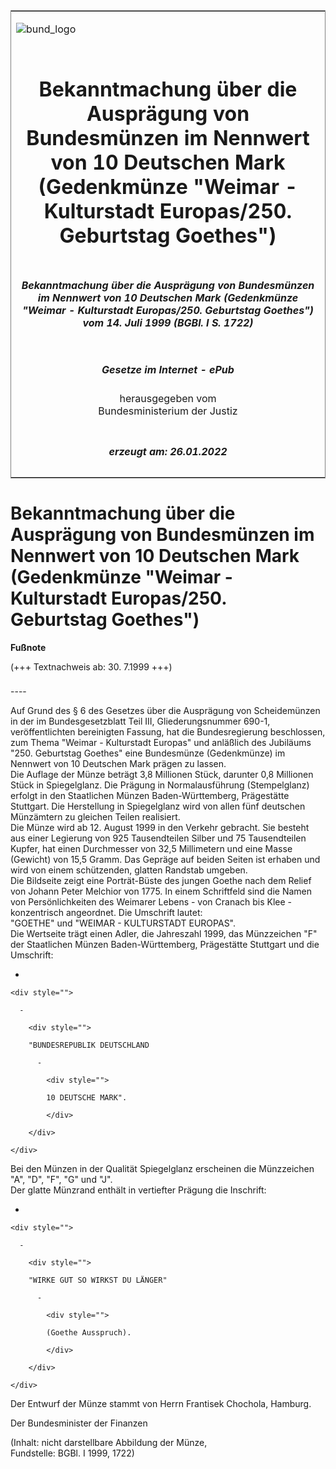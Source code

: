 <span id="DECKBLATT.html"></span>

<table border="0" frame="border" width="100%">

<tr valign="top">

<td align="left">

![bund\_logo](BfJ_2021_Web_de_de.gif)

</td>

<td align="right">

 

</td>

</tr>

<tr align="center" valign="middle">

<td colspan="2">

# Bekanntmachung über die Ausprägung von Bundesmünzen im Nennwert von 10 Deutschen Mark (Gedenkmünze "Weimar - Kulturstadt Europas/250. Geburtstag Goethes")

</td>

</tr>

<tr align="center" valign="middle">

<td colspan="2">

##### Bekanntmachung über die Ausprägung von Bundesmünzen im Nennwert von 10 Deutschen Mark (Gedenkmünze "Weimar - Kulturstadt Europas/250. Geburtstag Goethes") vom 14. Juli 1999 (BGBl. I S. 1722)

</td>

</tr>

<tr align="center" valign="middle">

<td colspan="2">

  
  

##### Gesetze im Internet - ePub  
  
herausgegeben vom  
Bundesministerium der Justiz

</td>

</tr>

<tr align="center" valign="bottom">

<td colspan="2">

  
  

##### erzeugt am: 26.01.2022

</td>

</tr>

</table>

<span id="BJNR172200999.html"></span>

# Bekanntmachung über die Ausprägung von Bundesmünzen im Nennwert von 10 Deutschen Mark (Gedenkmünze "Weimar - Kulturstadt Europas/250. Geburtstag Goethes")

<div>

  
**Fußnote**

<div class="jnhtml">

<div>

<div class="jurAbsatz">

(+++ Textnachweis ab: 30. 7.1999 +++)

</div>

</div>

</div>

</div>

<span id="BJNR172200999BJNE000100305.html"></span>

###   
\----

<div>

<div class="jnhtml">

<div>

<div class="jurAbsatz">

Auf Grund des § 6 des Gesetzes über die Ausprägung von Scheidemünzen in
der im Bundesgesetzblatt Teil III, Gliederungsnummer 690-1,
veröffentlichten bereinigten Fassung, hat die Bundesregierung
beschlossen, zum Thema "Weimar - Kulturstadt Europas" und anläßlich des
Jubiläums "250. Geburtstag Goethes" eine Bundesmünze (Gedenkmünze) im
Nennwert von 10 Deutschen Mark prägen zu lassen.  
Die Auflage der Münze beträgt 3,8 Millionen Stück, darunter 0,8
Millionen Stück in Spiegelglanz. Die Prägung in Normalausführung
(Stempelglanz) erfolgt in den Staatlichen Münzen Baden-Württemberg,
Prägestätte Stuttgart. Die Herstellung in Spiegelglanz wird von allen
fünf deutschen Münzämtern zu gleichen Teilen realisiert.  
Die Münze wird ab 12. August 1999 in den Verkehr gebracht. Sie besteht
aus einer Legierung von 925 Tausendteilen Silber und 75 Tausendteilen
Kupfer, hat einen Durchmesser von 32,5 Millimetern und eine Masse
(Gewicht) von 15,5 Gramm. Das Gepräge auf beiden Seiten ist erhaben und
wird von einem schützenden, glatten Randstab umgeben.  
Die Bildseite zeigt eine Porträt-Büste des jungen Goethe nach dem Relief
von Johann Peter Melchior von 1775. In einem Schriftfeld sind die Namen
von Persönlichkeiten des Weimarer Lebens - von Cranach bis Klee -
konzentrisch angeordnet. Die Umschrift lautet:  
"GOETHE" und "WEIMAR - KULTURSTADT EUROPAS".  
Die Wertseite trägt einen Adler, die Jahreszahl 1999, das Münzzeichen
"F" der Staatlichen Münzen Baden-Württemberg, Prägestätte Stuttgart und
die Umschrift:

  - 
    
    <div style="">
    
      - 
        
        <div style="">
        
        "BUNDESREPUBLIK DEUTSCHLAND
        
          - 
            
            <div style="">
            
            10 DEUTSCHE MARK".
            
            </div>
        
        </div>
    
    </div>

Bei den Münzen in der Qualität Spiegelglanz erscheinen die Münzzeichen
"A", "D", "F", "G" und "J".  
Der glatte Münzrand enthält in vertiefter Prägung die Inschrift:

  - 
    
    <div style="">
    
      - 
        
        <div style="">
        
        "WIRKE GUT SO WIRKST DU LÄNGER"
        
          - 
            
            <div style="">
            
            (Goethe Ausspruch).
            
            </div>
        
        </div>
    
    </div>

Der Entwurf der Münze stammt von Herrn Frantisek Chochola, Hamburg.

</div>

<div class="jurAbsatz">

<span class="SP">Der Bundesminister der Finanzen</span>

</div>

<div class="jurAbsatz">

<div class="kommentar_Fundstelle">

(Inhalt: nicht darstellbare Abbildung der Münze,  
Fundstelle: BGBl. I 1999, 1722)

</div>

</div>

</div>

</div>

</div>
